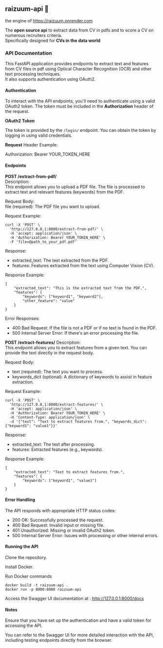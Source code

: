 ## raizuum-api 🚀

the engine of https://raizuum.onrender.com

The **open source api** to extract data from CV in pdfs and to score a CV on numerous recruiters criteria.  
Specifically designed for **CVs in the data world**

### API Documentation

This FastAPI application provides endpoints to extract text and features from CV files in pdf using Optical Character Recognition (OCR) and other text processing techniques.  
It also supports authentication using OAuth2.

#### Authentication

To interact with the API endpoints, you'll need to authenticate using a valid OAuth2 token. The token must be included in the **Authorization** header of the request.

**OAuth2 Token**

The token is provided by the `/login/` endpoint. You can obtain the token by logging in using valid credentials.

**Request** Header Example:

Authorization: Bearer YOUR_TOKEN_HERE

#### Endpoints
**POST /extract-from-pdf/**  
Description:  
This endpoint allows you to upload a PDF file. The file is processed to extract text and relevant features (keywords) from the PDF.  

Request Body:  
file (required): The PDF file you want to upload.  

Request Example:  
```
curl -X 'POST' \
  'http://127.0.0.1:8000/extract-from-pdf/' \
  -H 'accept: application/json' \
  -H 'Authorization: Bearer YOUR_TOKEN_HERE' \
  -F 'file=@path_to_your_pdf.pdf'
```

Response:  
- extracted_text: The text extracted from the PDF.  
- features: Features extracted from the text using Computer Vision (CV).  

Response Example:  
```
{
    "extracted_text": "This is the extracted text from the PDF.",
    "features": {
        "keywords": ["keyword1", "keyword2"],
        "other_feature": "value"
    }
}
```

Error Responses:  
- 400 Bad Request: If the file is not a PDF or if no text is found in the PDF.  
- 500 Internal Server Error: If there's an error processing the file.  

**POST /extract-features/**
Description:  
This endpoint allows you to extract features from a given text. You can provide the text directly in the request body.  

Request Body:  
- text (required): The text you want to process.  
- keywords_dict (optional): A dictionary of keywords to assist in feature extraction.  

Request Example:
```
curl -X 'POST' \
  'http://127.0.0.1:8000/extract-features/' \
  -H 'accept: application/json' \
  -H 'Authorization: Bearer YOUR_TOKEN_HERE' \
  -H 'Content-Type: application/json' \
  -d '{"text": "Text to extract features from.", "keywords_dict": {"keyword1": "value1"}}'
```

Response:  
- extracted_text: The text after processing.  
- features: Extracted features (e.g., keywords).  

Response Example:  
```
{
    "extracted_text": "Text to extract features from.",
    "features": {
        "keywords": ["keyword1", "value1"]
    }
}
```

#### Error Handling
The API responds with appropriate HTTP status codes:  

- 200 OK: Successfully processed the request.  
- 400 Bad Request: Invalid input or missing file.  
- 401 Unauthorized: Missing or invalid OAuth2 token.  
- 500 Internal Server Error: Issues with processing or other internal errors.  

#### Running the API  

Clone the repository.  

Install Docker. 

Run Docker commands  
```
docker build -t raizuum-api .  
docker run -p 8000:8000 raizuum-api
```

Access the Swagger UI documentation at :  http://127.0.0.1:8000/docs  

#### Notes
Ensure that you have set up the authentication and have a valid token for accessing the API.  

You can refer to the Swagger UI for more detailed interaction with the API, including testing endpoints directly from the browser.  